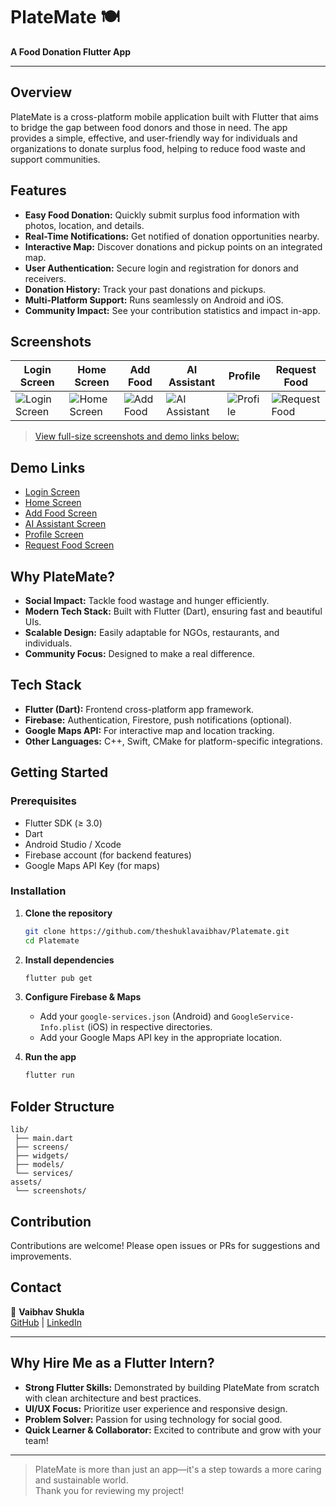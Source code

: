 # PlateMate 🍽️

**A Food Donation Flutter App**

---

## Overview

PlateMate is a cross-platform mobile application built with Flutter that aims to bridge the gap between food donors and those in need. The app provides a simple, effective, and user-friendly way for individuals and organizations to donate surplus food, helping to reduce food waste and support communities.

## Features

- **Easy Food Donation:** Quickly submit surplus food information with photos, location, and details.
- **Real-Time Notifications:** Get notified of donation opportunities nearby.
- **Interactive Map:** Discover donations and pickup points on an integrated map.
- **User Authentication:** Secure login and registration for donors and receivers.
- **Donation History:** Track your past donations and pickups.
- **Multi-Platform Support:** Runs seamlessly on Android and iOS.
- **Community Impact:** See your contribution statistics and impact in-app.

## Screenshots

| Login Screen | Home Screen | Add Food | AI Assistant | Profile | Request Food |
|--------------|-------------|----------|--------------|---------|--------------|
| ![Login Screen](https://drive.google.com/uc?id=1ng5I2ZKh5cQcKCTprrzL-AJ5DIvBBt_F) | ![Home Screen](https://drive.google.com/uc?id=1Wt7nUd5qSfNba5LWMnz5vU1H6ffdWbUP) | ![Add Food](https://drive.google.com/uc?id=1l5kCvKtUvoy5KTFwTgaM4TOSs0Ock4m_) | ![AI Assistant](https://drive.google.com/uc?id=1RhXhM5JsCqL1uHyBeWsZcr9ew-bg6AHh) | ![Profile](https://drive.google.com/uc?id=1udyNdhjSheECMQ0uksVqoCXtsbH3npzz) | ![Request Food](https://drive.google.com/uc?id=1qRLzBcnlw-QyzAVZzzE7eRvTdvxNn4yE) |

> [View full-size screenshots and demo links below:](#demo-links)

## Demo Links

- [Login Screen](https://drive.google.com/file/d/1ng5I2ZKh5cQcKCTprrzL-AJ5DIvBBt_F/view?usp=sharing)
- [Home Screen](https://drive.google.com/file/d/1Wt7nUd5qSfNba5LWMnz5vU1H6ffdWbUP/view?usp=drive_link)
- [Add Food Screen](https://drive.google.com/file/d/1l5kCvKtUvoy5KTFwTgaM4TOSs0Ock4m_/view?usp=sharing)
- [AI Assistant Screen](https://drive.google.com/file/d/1RhXhM5JsCqL1uHyBeWsZcr9ew-bg6AHh/view?usp=drive_link)
- [Profile Screen](https://drive.google.com/file/d/1udyNdhjSheECMQ0uksVqoCXtsbH3npzz/view?usp=drive_link)
- [Request Food Screen](https://drive.google.com/file/d/1qRLzBcnlw-QyzAVZzzE7eRvTdvxNn4yE/view?usp=drive_link)

## Why PlateMate?

- **Social Impact:** Tackle food wastage and hunger efficiently.
- **Modern Tech Stack:** Built with Flutter (Dart), ensuring fast and beautiful UIs.
- **Scalable Design:** Easily adaptable for NGOs, restaurants, and individuals.
- **Community Focus:** Designed to make a real difference.

## Tech Stack

- **Flutter (Dart):** Frontend cross-platform app framework.
- **Firebase:** Authentication, Firestore, push notifications (optional).
- **Google Maps API:** For interactive map and location tracking.
- **Other Languages:** C++, Swift, CMake for platform-specific integrations.

## Getting Started

### Prerequisites

- Flutter SDK (≥ 3.0)
- Dart
- Android Studio / Xcode
- Firebase account (for backend features)
- Google Maps API Key (for maps)

### Installation

1. **Clone the repository**
   ```bash
   git clone https://github.com/theshuklavaibhav/Platemate.git
   cd Platemate
   ```

2. **Install dependencies**
   ```bash
   flutter pub get
   ```

3. **Configure Firebase & Maps**
   - Add your `google-services.json` (Android) and `GoogleService-Info.plist` (iOS) in respective directories.
   - Add your Google Maps API key in the appropriate location.

4. **Run the app**
   ```bash
   flutter run
   ```

## Folder Structure

```
lib/
 ├── main.dart
 ├── screens/
 ├── widgets/
 ├── models/
 └── services/
assets/
 └── screenshots/
```

## Contribution

Contributions are welcome! Please open issues or PRs for suggestions and improvements.

## Contact

👤 **Vaibhav Shukla**  
[GitHub](https://github.com/theshuklavaibhav) | [LinkedIn](https://www.linkedin.com/in/theshuklavaibhav/)

---

## Why Hire Me as a Flutter Intern?

- **Strong Flutter Skills:** Demonstrated by building PlateMate from scratch with clean architecture and best practices.
- **UI/UX Focus:** Prioritize user experience and responsive design.
- **Problem Solver:** Passion for using technology for social good.
- **Quick Learner & Collaborator:** Excited to contribute and grow with your team!

---

> PlateMate is more than just an app—it's a step towards a more caring and sustainable world.  
> Thank you for reviewing my project!
